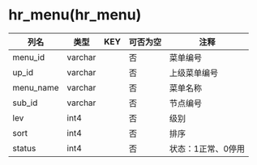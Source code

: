 # hr_menu(hr_menu)
| 列名   | 类型   | KEY  | 可否为空 | 注释   |
| ---- | ---- | ---- | ---- | ---- |
|menu_id|varchar||否|菜单编号|
|up_id|varchar||否|上级菜单编号|
|menu_name|varchar||否|菜单名称|
|sub_id|varchar||否|节点编号|
|lev|int4||否|级别|
|sort|int4||否|排序|
|status|int4||否|状态：1正常、0停用|
